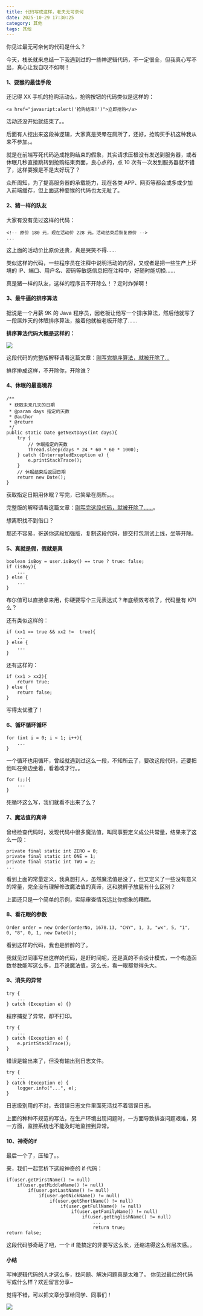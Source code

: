 ```yaml
---
title: 代码写成这样，老夫无可奈何
date: 2025-10-29 17:30:25
category: 其他
tags: 其他
---
```


你见过最无可奈何的代码是什么？

今天，栈长就来总结一下我遇到过的一些神逻辑代码，不一定很全，但我真心写不出，真心让我自叹不如啊！

#### 1、耍猴的最佳手段

还记得 XX 手机的抢购活动么，抢购按钮的代码类似是这样的：

```
<a href="javasript:alert('抢购结束!')">立即抢购</a>
```

活动还没开始就结束了。。

后面有人挖出来这段神逻辑，大家真是哭晕在厕所了，还好，抢购买手机这种我从来不参加。。

就是在前端写死代码造成抢购结束的假象，其实请求压根没有发送到服务器，或者休眠几秒直接跳转到抢购结束页面，良心点的，点 10 次有一次发到服务器就不错了，这样耍猴是不是太好玩了？

众所周知，为了提高服务器的承载能力，现在各类 APP、网页等都会或多或少加入前端缓存，但上面这种耍猴的代码也太无耻了。

#### 2、猪一样的队友

大家有没有见过这样的代码：

```
<!-- 原价 180 元，现在活动价 228 元，活动结束后恢复原价 -->
...
```

这上面的活动价比原价还贵，真是哭笑不得……

类似这样的代码，一些程序员在注释中说明活动的内容，又或者是把一些生产上环境的 IP、端口、用户名、密码等敏感信息把在注释中，好随时能切换……

真是猪一样的队友，这样的程序员不开除么！？定时炸弹啊！

#### 3、最牛逼的排序算法

据说是一个月薪 9K 的 Java 程序员，因老板让他写一个排序算法，然后他就写了一段屌炸天的休眠排序算法，接着他就被老板开除了……

**排序算法代码大概是这样的：**

![](http://qianniu.javastack.cn/18-11-12/78854675.jpg)

这段代码的完整版解释请看这篇文章：[刚写完排序算法，就被开除了…](https://mp.weixin.qq.com/s/fa1SM8Y9AnUkGinO1RqR7Q)

排序排成这样，不开除你，开除谁？

#### 4、休眠的最高境界

```
/**
 * 获取未来几天的日期
 * @param days 指定的天数
 * @author 
 * @return
 */
public static Date getNextDays(int days){
	try {
	    // 休眠指定的天数
		Thread.sleep(days * 24 * 60 * 60 * 1000);
	} catch (InterruptedException e) {
		e.printStackTrace();
	}
	// 休眠结束后返回日期
	return new Date();
}
```

获取指定日期用休眠？写完，已笑晕在厕所。。。

完整版的解释请看这篇文章：[刚写完这段代码，就被开除了……](https://mp.weixin.qq.com/s/Or3q3souk1GGVNB2qvEY2Q)。

想离职找不到借口？

那还不容易，哥送你这段加强版，复制这段代码，提交打包测试上线，坐等开除。

#### 5、真就是假，假就是真

```
boolean isBoy = user.isBoy() == true ? true: false;
if (isBoy){
    ...
} else {
    ...
}
```

布尔值可以直接拿来用，你硬要写个三元表达式？年底绩效考核了，代码量有 KPI 么？

还有类似这样的：

```
if (xx1 == true && xx2 !=  true){
    ...
} else {
    ...
}
```

还有这样的：

```
if (xx1 > xx2){
    return true;
} else {
    return false;
}
```

写得太优雅了！

#### 6、循环循环循环

```
for (int i = 0; i < 1; i++){
    ...
}
```

一个循环也用循环，曾经就遇到过这么一段，不知所云了，要改这段代码，还要把他叫在旁边坐着，看着改才行。。

```
for (;;){
    ...
}
```

死循环这么写，我们就看不出来了么？

#### 7、魔法值的真谛

曾经检查代码时，发现代码中很多魔法值，叫同事要定义成公共常量，结果来了这么一段：

```
private final static int ZERO = 0;
private final static int ONE = 1;
private final static int TWO = 2;
...
```

看到上面的常量定义，我真想打人，虽然魔法值是没了，但又定义了一些没有意义的常量，完全没有理解修改魔法值的真谛，这和脱裤子放屁有什么区别？

上面还只是一个简单的示例，实际审查情况远比你想象的糟糕。

#### 8、看花眼的参数

```
Order order = new Order(orderNo, 1678.13, "CNY", 1, 3, "wx", 5, "1", 0, "8", 0, 1, new Date());
```

看到这样的代码，我也是醉醉的了。

我就见过同事写出这样的代码，是赶时间呢，还是真的不会设计模式，一个构造函数参数能写这么多，且不说魔法值，这么长，看一眼都觉得头大。

#### 9、消失的异常

```
try {
    ...
} catch (Exception e) {}
```

程序捕捉了异常，却不打印。

```
try {
    ...
} catch (Exception e) {
	e.printStackTrace();
}
```

错误是输出来了，但没有输出到日志文件。

```
try {
    ...
} catch (Exception e) {
	logger.info("...", e);
}
```

日志级别用的不对，去错误日志文件里面死活找不着错误日志。

上面的种种不规范的写法，在生产环境出现问题时，一方面导致排查问题艰难，另一方面，监控系统也不能及时地监控到异常。

#### 10、神奇的if

最后一个了，压轴了。。

来，我们一起赏析下这段神奇的 if 代码：

```
if(user.getFirstName() != null)
    if(user.getMiddleName() != null)
        if(user.getLastName() != null)
            if(user.getNickName() != null)
                if(user.getShortName() != null)
                    if(user.getFullName() != null)
                        if(user.getFamilyName() != null)
                            if(user.getEnglishName() != null)
                                ...
                                return true;
return false;                                
```

这段代码够奇葩了吧，一个 if 能搞定的非要写这么长，还缩进得这么有层次感。。

#### 小结

写神逻辑代码的人才这么多，找问题、解决问题真是太难了。
你见过最烂的代码写成什么样？欢迎留言分享~


觉得不错，可以把文章分享给同学、同事们！

![](http://img.javastack.cn/wx_search_javastack.png)